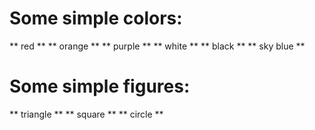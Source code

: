 # Some simple colors:
** red **
** orange **
** purple **
** white **
** black **
** sky blue **
# Some simple figures:
** triangle **
** square **
** circle **

